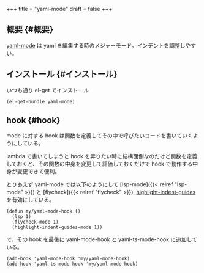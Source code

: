 +++
title = "yaml-mode"
draft = false
+++

## 概要 {#概要}

[yaml-mode](https://github.com/yoshiki/yaml-mode) は yaml を編集する時のメジャーモード。インデントを調整しやすい。


## インストール {#インストール}

いつも通り el-get でインストール

```emacs-lisp
(el-get-bundle yaml-mode)
```


## hook {#hook}

mode に対する hook は関数を定義してその中で呼びたいコードを書いていくようにしている。

lambda で書いてしまうと hook を弄りたい時に結構面倒なのだけど関数を定義しておくと、その関数の中身を変更して評価しておくだけで
hook で動作する中身が変更できて便利。

とりあえず yaml-mode では以下のようにして
[lsp-mode]({{< relref "lsp-mode" >}}) と [flycheck]({{< relref "flycheck" >}}), [highlight-indent-guides](https://github.com/DarthFennec/highlight-indent-guides) を有効にしている。

```emacs-lisp
(defun my/yaml-mode-hook ()
  (lsp 1)
  (flycheck-mode 1)
  (highlight-indent-guides-mode 1))
```

で、その hook を最後に yaml-mode-hook と yaml-ts-mode-hook に追加している。

```emacs-lisp
(add-hook 'yaml-mode-hook 'my/yaml-mode-hook)
(add-hook 'yaml-ts-mode-hook 'my/yaml-mode-hook)
```
